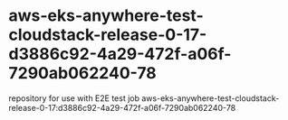 # aws-eks-anywhere-test-cloudstack-release-0-17-d3886c92-4a29-472f-a06f-7290ab062240-78
repository for use with E2E test job aws-eks-anywhere-test-cloudstack-release-0-17:d3886c92-4a29-472f-a06f-7290ab062240-78
